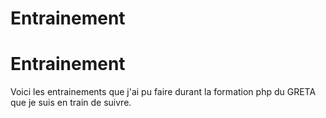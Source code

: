 # Entrainement
# Entrainement
 Voici les entrainements que j'ai pu faire durant la formation php du GRETA que je suis en train de suivre.
